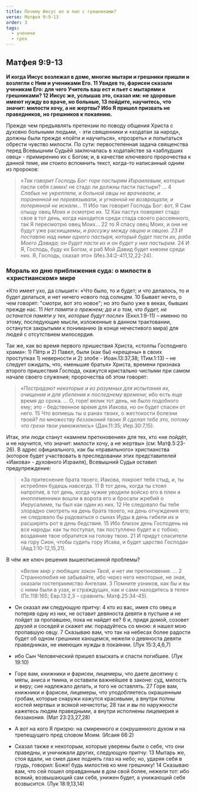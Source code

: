 ```yaml
---
title: Почему Иисус ел и пил с грешниками?
verse: Матфея 9:9-13
order: 3
tags:
  - ученики
  - грех
---
```

## Матфея 9:9-13

**И когда Иисус возлежал в доме, многие мытари и грешники пришли и возлегли с Ним и учениками Его. 11 Увидев то, фарисеи сказали ученикам Его: для чего Учитель ваш ест и пьет с мытарями и грешниками? 12 Иисус же, услышав это, сказал им: не здоровые имеют нужду во враче, но больные, 13 пойдите, научитесь, что значит: милости хочу, а не жертвы? Ибо Я пришел призвать не праведников, но грешников к покаянию.** 

Прежде чем предъявлять претензии по поводу общения Христа с духовно больными людьми, - эти священники и «ходатаи за народ», должны были прежде «пойти и научиться», «прозреть» и попытаться обрести чувство милости. По сути: первостепенная задача священства перед Всевышним Судьёй заключалась в ходатайстве за «заблудших овец» - примирению их с Богом; и, в качестве ключевого пророчества к данной теме, им стоило вспомнить текст, когда-то написанный одним из пророков: 

>«*Так говорит Господь Бог: горе пастырям Израилевым*, которые пасли себя самих! не стадо ли должны пасти пастыри? … 4 *Слабых не укрепляли, и больной овцы не врачевали, и пораненной не перевязывали, и угнанной не возвращали, и потерянной не искали...* 11 Ибо так говорит Господь Бог: вот, Я Сам отыщу овец Моих и осмотрю их. 12 Как пастух поверяет стадо свое в тот день, когда находится среди стада своего рассеянного, так Я пересмотрю овец Моих… 22 то Я спасу овец Моих, и они не будут уже расхищаемы, *и рассужу между овцою и овцою. 23 И поставлю над ними одного пастыря, который будет пасти их, раба Моего Давида; он будет пасти их и он будет у них пастырем*. 24 И Я, Господь, буду их Богом, и раб Мой Давид будет князем среди них. Я, Господь, сказал это» (Иез.34:2-411,12,22-24).              

### Мораль ко дню приближения суда: о милости в «христианском» мире

«Кто имеет ухо, да слышит»: «Что было, то и будет; и что делалось, то и будет делаться, и нет ничего нового под солнцем. 10 Бывает нечто, о чем говорят: "смотри, вот это новое"; но это было уже в веках, бывших прежде нас. 11 *Нет памяти о прежнем; да и о том, что будет, не останется памяти у тех, которые будут после*» (Еккл.1:9-11) – именно по этому, последующие мысли, изложенные в данном трактовании, останутся закрытыми к пониманию (в конце нечестивого мира) для людей с отсутствием милосердия.

Так же, как во время первого пришествия Христа, «столпы Господнего храма»: 1) Пётр и 2) Павел, были (как бы) «крещены» в своих проступках 1) неверности и 2) злобе - Иоан.13:37,38; 1Тим.1:13) – не следует ожидать, что, «меньшие братья» Христа, времени признака второго пришествия Господа, окажутся кристально чистыми при самом начале своего служения; пророчества об этом говорят: 

>«*Пострадают некоторые и из разумных для испытания их, очищения и для убеления к последнему времени;* ибо есть еще время до срока. … О, горе! велик тот день, не было подобного ему; это - бедственное время для Иакова, но он будет спасен от него. 15 Что вопиешь ты о ранах твоих, о жестокости болезни твоей? *по множеству беззаконий твоих Я сделал тебе это, потому что грехи твои умножились*» (Дан.11:35; Иер.30:7,15). 

Итак, эти люди станут «камнем преткновения» для тех, кто «не пойдёт, и не научится, что значит: милости хочу, а не жертвы» (см: Матф.5:23-26). В адрес официального, как бы «правильного» христианства (которое будет участвовать в преследовании этих представителей «Иакова» - духовного Израиля), Всевышний Судья оставил предупреждение: 

>«За притеснение брата твоего, Иакова, покроет тебя стыд, и, ты истреблен будешь навсегда. 11 В тот день, когда ты стоял напротив, в тот день, когда чужие уводили войско его в плен и иноплеменники вошли в ворота его и бросали жребий о Иерусалиме, ты был как один из них. 12 Не следовало бы тебе злорадно смотреть на день брата твоего, на день отчуждения его; не следовало бы радоваться о сынах Иуды в день гибели их и расширять рот в день бедствия. 15 Ибо близок день Господень на все народы: как ты поступал, так поступлено будет и с тобою; воздаяние твое обратится на голову твою. 21 И придут спасители на гору Сион, чтобы судить гору Исава, и будет царство Господа» (Авд.1:10-12,15,21). 

В чём же ключ решения вышеописанной проблемы? 

>«*Велик мир у любящих закон Твой*, и нет им преткновения. … 2 Страннолюбия не забывайте, ибо через него некоторые, не зная, оказали гостеприимство Ангелам. 3 Помните узников, как бы и вы с ними были в узах, и страждущих, как и сами находитесь в теле» (Пс.118:165; Евр.13:2,3 – сравнить: Матф.25:34-45). 

- Он сказал им следующую притчу: 4 кто из вас, имея сто овец и потеряв одну из них, не оставит девяноста девяти в пустыне и не пойдет за пропавшею, пока не найдет ее? 6 и, придя домой, созовет друзей и соседей и скажет им: порадуйтесь со мною: я нашел мою пропавшую овцу. 7 Сказываю вам, что так на небесах более радости будет об одном грешнике кающемся, нежели о девяноста девяти праведниках, не имеющих нужды в покаянии. (Лук 15:3,4,6,7)
- ибо Сын Человеческий пришел взыскать и спасти погибшее. (Лук 19:10)

- Горе вам, книжники и фарисеи, лицемеры, что даете десятину с мяты, аниса и тмина, и оставили важнейшее в законе: суд, милость и веру; сие надлежало делать, и того не оставлять. 27 Горе вам, книжники и фарисеи, лицемеры, что уподобляетесь окрашенным гробам, которые снаружи кажутся красивыми, а внутри полны костей мертвых и всякой нечистоты; 28 так и вы по наружности кажетесь людям праведными, а внутри исполнены лицемерия и беззакония. (Мат 23:23,27,28)
- А вот на кого Я призрю: на смиренного и сокрушенного духом и на трепещущего пред словом Моим. (Исаия 66:2)
- Сказал также к некоторым, которые уверены были о себе, что они праведны, и уничижали других, следующую притчу: 13 Мытарь же, стоя вдали, не смел даже поднять глаз на небо; но, ударяя себя в грудь, говорил: Боже! будь милостив ко мне грешнику! 14 Сказываю вам, что сей пошел оправданным в дом свой более, нежели тот: ибо всякий, возвышающий сам себя, унижен будет, а унижающий себя возвысится. (Лук 18:9,13,14)
